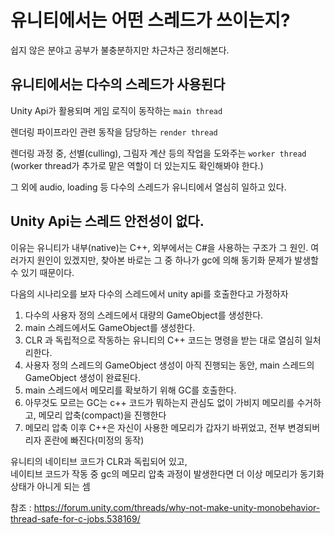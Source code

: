 유니티에서는 어떤 스레드가 쓰이는지?
===

쉽지 않은 분야고 공부가 불충분하지만 차근차근 정리해본다.

## 유니티에서는 다수의 스레드가 사용된다

Unity Api가 활용되며 게임 로직이 동작하는 `main thread`

렌더링 파이프라인 관련 동작을 담당하는 `render thread`

렌더링 과정 중, 선별(culling), 그림자 계산 등의 작업을 도와주는 `worker thread`
(worker thread가 추가로 맡은 역할이 더 있는지도 확인해봐야 한다.)

그 외에 audio, loading 등 다수의 스레드가 유니티에서 열심히 일하고 있다.

## Unity Api는 스레드 안전성이 없다.

이유는 유니티가 내부(native)는 C++, 외부에서는 C#을 사용하는 구조가 그 원인.
여러가지 원인이 있겠지만, 찾아본 바로는 그 중 하나가 gc에 의해 동기화 문제가 발생할 수 있기 때문이다.

다음의 시나리오를 보자
다수의 스레드에서 unity api를 호출한다고 가정하자

1. 다수의 사용자 정의 스레드에서 대량의 GameObject를 생성한다.
2. main 스레드에서도 GameObject를 생성한다.
3. CLR 과 독립적으로 작동하는 유니티의 C++ 코드는 명령을 받는 대로 열심히 일처리한다.
4. 사용자 정의 스레드의 GameObject 생성이 아직 진행되는 동안, main 스레드의 GameObject 생성이 완료된다.
5. main 스레드에서 메모리를 확보하기 위해 GC를 호출한다.
6. 아무것도 모르는 GC는 c++ 코드가 뭐하는지 관심도 없이 가비지 메모리를 수거하고, 메모리 압축(compact)을 진행한다
7. 메모리 압축 이후 C++은 자신이 사용한 메모리가 갑자기 바뀌었고, 전부 변경되버리자 혼란에 빠진다(미정의 동작)

유니티의 네이티브 코드가 CLR과 독립되어 있고, \
네이티브 코드가 작동 중 gc의 메모리 압축 과정이 발생한다면 더 이상 메모리가 동기화 상태가 아니게 되는 셈

참조 : https://forum.unity.com/threads/why-not-make-unity-monobehavior-thread-safe-for-c-jobs.538169/
